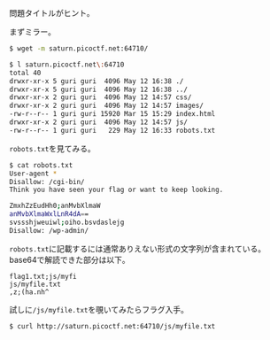 問題タイトルがヒント。  

まずミラー。  

```bash
$ wget -m saturn.picoctf.net:64710/

$ l saturn.picoctf.net\:64710
total 40
drwxr-xr-x 5 guri guri  4096 May 12 16:38 ./
drwxr-xr-x 5 guri guri  4096 May 12 16:38 ../
drwxr-xr-x 2 guri guri  4096 May 12 14:57 css/
drwxr-xr-x 2 guri guri  4096 May 12 14:57 images/
-rw-r--r-- 1 guri guri 15920 Mar 15 15:29 index.html
drwxr-xr-x 2 guri guri  4096 May 12 14:57 js/
-rw-r--r-- 1 guri guri   229 May 12 16:33 robots.txt
```

``robots.txt``を見てみる。  

```bash
$ cat robots.txt
User-agent *
Disallow: /cgi-bin/
Think you have seen your flag or want to keep looking.

ZmxhZzEudHh0;anMvbXlmaW
anMvbXlmaWxlLnR4dA==
svssshjweuiwl;oiho.bsvdaslejg
Disallow: /wp-admin/
```

``robots.txt``に記載するには通常ありえない形式の文字列が含まれている。  
base64で解読できた部分は以下。  

```
flag1.txt;js/myfi
js/myfile.txt
,z;(ha.nh^
```

試しに``/js/myfile.txt``を覗いてみたらフラグ入手。  

```bash
$ curl http://saturn.picoctf.net:64710/js/myfile.txt
```
